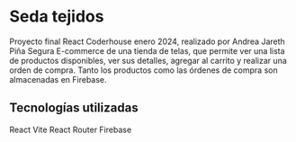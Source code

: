 # Seda tejidos

Proyecto final  React  Coderhouse enero 2024,  realizado por Andrea Jareth Piña Segura
E-commerce de una tienda de telas, que permite ver una lista de productos disponibles, ver sus detalles, agregar al carrito y realizar una orden de compra. Tanto los productos como las órdenes de compra son almacenadas en Firebase.

## Tecnologías utilizadas

React
Vite 
React Router
Firebase